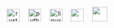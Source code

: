 <div align="center">
  <img src="https://www.rust-lang.org/logos/rust-logo-64x64.png" height="30" alt="rust logo"  />
  <img width="12" />
  <img src="https://cdn.jsdelivr.net/gh/devicons/devicon/icons/python/python-original.svg" height="30" alt="python logo"  />
  <img width="12" />
  <img src="https://cdn.jsdelivr.net/gh/devicons/devicon/icons/linux/linux-original.svg" height="30" alt="linux logo"  />
  <img width="12" />
  <img src="https://cdn.jsdelivr.net/gh/devicons/devicon@latest/icons/nixos/nixos-original.svg" height="30" />
  <img width="12" />
  <img src="https://avatars.githubusercontent.com/u/36161205?s=200&v=4" height="35" />
  <img width="12" />
</div>
